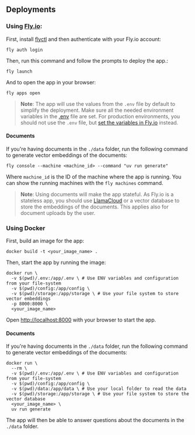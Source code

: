 ## Deployments

### Using [Fly.io](https://fly.io/):

First, install [flyctl](https://fly.io/docs/flyctl/install/) and then authenticate with your Fly.io account:

```shell
fly auth login
```

Then, run this command and follow the prompts to deploy the app.:

```shell
fly launch
```

And to open the app in your browser:

```shell
fly apps open
```

> **Note**: The app will use the values from the `.env` file by default to simplify the deployment. Make sure all the needed environment variables in the [.env](.env) file are set. For production environments, you should not use the `.env` file, but [set the variables in Fly.io](https://fly.io/docs/rails/the-basics/configuration/) instead.

#### Documents

If you're having documents in the `./data` folder, run the following command to generate vector embeddings of the documents:

```
fly console --machine <machine_id> --command "uv run generate"
```

Where `machine_id` is the ID of the machine where the app is running. You can show the running machines with the `fly machines` command.

> **Note**: Using documents will make the app stateful. As Fly.io is a stateless app, you should use [LlamaCloud](https://docs.cloud.llamaindex.ai/llamacloud/getting_started) or a vector database to store the embeddings of the documents. This applies also for document uploads by the user.

### Using Docker

First, build an image for the app:

```
docker build -t <your_image_name> .
```

Then, start the app by running the image:

```
docker run \
  -v $(pwd)/.env:/app/.env \ # Use ENV variables and configuration from your file-system
  -v $(pwd)/config:/app/config \
  -v $(pwd)/storage:/app/storage \ # Use your file system to store vector embeddings
  -p 8000:8000 \
  <your_image_name>
```

Open [http://localhost:8000](http://localhost:8000) with your browser to start the app.

#### Documents

If you're having documents in the `./data` folder, run the following command to generate vector embeddings of the documents:

```
docker run \
  --rm \
  -v $(pwd)/.env:/app/.env \ # Use ENV variables and configuration from your file-system
  -v $(pwd)/config:/app/config \
  -v $(pwd)/data:/app/data \ # Use your local folder to read the data
  -v $(pwd)/storage:/app/storage \ # Use your file system to store the vector database
  <your_image_name> \
  uv run generate
```

The app will then be able to answer questions about the documents in the `./data` folder.
